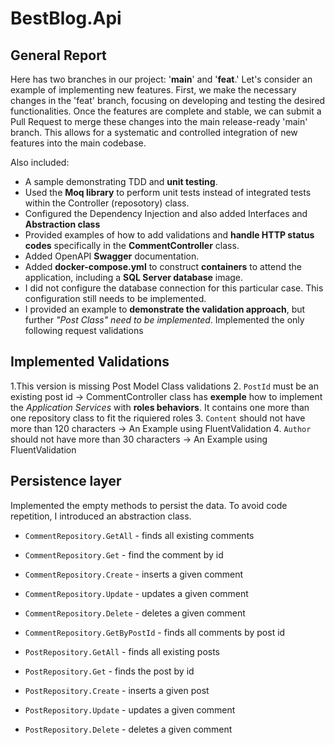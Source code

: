 # BestBlog.Api

## General Report

Here has two branches in our project: '**main**' and '**feat**.' Let's consider an example of implementing new features. First, we make the necessary changes in the 'feat' branch, focusing on developing and testing the desired functionalities. Once the features are complete and stable, we can submit a Pull Request to merge these changes into the main release-ready 'main' branch. This allows for a systematic and controlled integration of new features into the main codebase.

Also included:
- A sample demonstrating TDD and **unit testing**.
- Used the **Moq library** to perform unit tests instead of integrated tests within the Controller (reposotory) class.
- Configured the Dependency Injection and also added Interfaces and **Abstraction class**
- Provided examples of how to add validations and **handle HTTP status codes**  specifically in the **CommentController** class.
- Added OpenAPI **Swagger** documentation.
- Added **docker-compose.yml** to construct **containers** to attend the application, including a **SQL Server database** image. 
- I did not configure the database connection for this particular case. This configuration still needs to be implemented.
- I provided an example to **demonstrate the validation approach**, but further *"Post Class" need to be implemented*. Implemented the only following request validations

## Implemented Validations
1.This version is missing Post Model Class validations
2. `PostId` must be an existing post id -> CommentController class has **exemple** how to implement the *Application Services* with **roles behaviors**. It contains one more than one repository class to fit the riquiered roles
3. `Content` should not have more than 120 characters -> An Example using FluentValidation
4. `Author` should not have more than 30 characters -> An Example using FluentValidation

## Persistence layer
Implemented the empty methods to persist the data. To avoid code repetition, I introduced an abstraction class.
- `CommentRepository.GetAll` - finds all existing comments
- `CommentRepository.Get` - find the comment by id
- `CommentRepository.Create` - inserts a given comment
- `CommentRepository.Update` - updates a given comment
- `CommentRepository.Delete` - deletes a given comment
- `CommentRepository.GetByPostId` - finds all comments by post id

- `PostRepository.GetAll` - finds all existing posts
- `PostRepository.Get` - finds the post by id
- `PostRepository.Create` - inserts a given post
- `PostRepository.Update` - updates a given comment
- `PostRepository.Delete` - deletes a given comment

